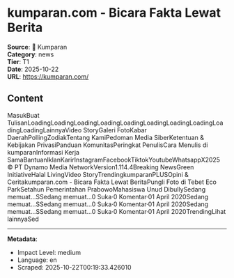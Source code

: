 # kumparan.com - Bicara Fakta Lewat Berita

**Source**: 📰 Kumparan  
**Category**: news  
**Tier**: T1  
**Date**: 2025-10-22  
**URL**: https://kumparan.com/

## Content

MasukBuat TulisanLoadingLoadingLoadingLoadingLoadingLoadingLoadingLoadingLoadingLoadingLainnyaVideo StoryGaleri FotoKabar DaerahPollingZodiakTentang KamiPedoman Media SiberKetentuan & Kebijakan PrivasiPanduan KomunitasPeringkat PenulisCara Menulis di kumparanInformasi Kerja SamaBantuanIklanKarirInstagramFacebookTiktokYoutubeWhatsappX2025 © PT Dynamo Media NetworkVersion1.114.4Breaking NewsGreen InitiativeHalal LivingVideo StoryTrendingkumparanPLUSOpini & Ceritakumparan.com - Bicara Fakta Lewat BeritaPungli Foto di Tebet Eco ParkSetahun Pemerintahan PrabowoMahasiswa Unud DibullySedang memuat...SSedang memuat...0 Suka·0 Komentar·01 April 2020Sedang memuat...SSedang memuat...0 Suka·0 Komentar·01 April 2020Sedang memuat...SSedang memuat...0 Suka·0 Komentar·01 April 2020TrendingLihat lainnyaSed

---

**Metadata**:
- Impact Level: medium
- Language: en
- Scraped: 2025-10-22T00:19:33.426010
